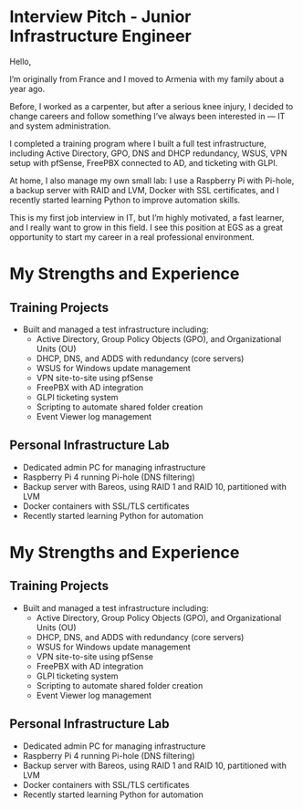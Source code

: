 # Interview Pitch - Junior Infrastructure Engineer

Hello,

I’m originally from France and I moved to Armenia with my family about a year ago.

Before, I worked as a carpenter, but after a serious knee injury, I decided to change careers and follow something I’ve always been interested in — IT and system administration.

I completed a training program where I built a full test infrastructure, including Active Directory, GPO, DNS and DHCP redundancy, WSUS, VPN setup with pfSense, FreePBX connected to AD, and ticketing with GLPI.

At home, I also manage my own small lab: I use a Raspberry Pi with Pi-hole, a backup server with RAID and LVM, Docker with SSL certificates, and I recently started learning Python to improve automation skills.

This is my first job interview in IT, but I’m highly motivated, a fast learner, and I really want to grow in this field. I see this position at EGS as a great opportunity to start my career in a real professional environment.



# My Strengths and Experience

## Training Projects

- Built and managed a test infrastructure including:
  - Active Directory, Group Policy Objects (GPO), and Organizational Units (OU)
  - DHCP, DNS, and ADDS with redundancy (core servers)
  - WSUS for Windows update management
  - VPN site-to-site using pfSense
  - FreePBX with AD integration
  - GLPI ticketing system
  - Scripting to automate shared folder creation
  - Event Viewer log management

## Personal Infrastructure Lab

- Dedicated admin PC for managing infrastructure
- Raspberry Pi 4 running Pi-hole (DNS filtering)
- Backup server with Bareos, using RAID 1 and RAID 10, partitioned with LVM
- Docker containers with SSL/TLS certificates
- Recently started learning Python for automation
# My Strengths and Experience

## Training Projects

- Built and managed a test infrastructure including:
  - Active Directory, Group Policy Objects (GPO), and Organizational Units (OU)
  - DHCP, DNS, and ADDS with redundancy (core servers)
  - WSUS for Windows update management
  - VPN site-to-site using pfSense
  - FreePBX with AD integration
  - GLPI ticketing system
  - Scripting to automate shared folder creation
  - Event Viewer log management

## Personal Infrastructure Lab

- Dedicated admin PC for managing infrastructure
- Raspberry Pi 4 running Pi-hole (DNS filtering)
- Backup server with Bareos, using RAID 1 and RAID 10, partitioned with LVM
- Docker containers with SSL/TLS certificates
- Recently started learning Python for automation
